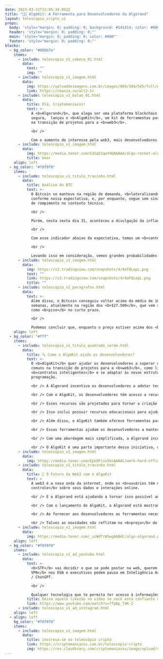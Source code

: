 ```yaml
---
date: 2023-03-31T12:05:34.052Z
title: "👨‍💻 AlgoKit: A Ferramenta para Desenvolvedores da Algorand"
layout: telescopio_cripto_v1
props:
  body: 'style="margin: 0; padding: 0; background: #141414; color: #000"'
  header: 'style="margin: 0; padding: 0;"'
  main: 'style="margin: 0; padding: 0; color: #000"'
  footer: 'style="margin: 0; padding: 0;"'
blocks:
  - bg_color: "#00bb7e"
    items:
      - include: telescopio_v1_cabeca_01.html
        data:
          text: ""
          img: ""
      - include: telescopio_v1_imagem.html
        data:
          img: https://uploaddeimagens.com.br/images/004/384/545/full/Altseason_Newsletter_final.png?1678449695
          link: https://cmania.co/alt2-tc
      - include: telescopio_v1_balao_01.html
        data:
          title: Olá, Criptomaníacos!
          text: >-
            A <b>Algorand</b>, que alega ser uma plataforma blockchain rápida e
            segura,  lançou o <b>AlgoKit</b>, um kit de ferramentas para ajudar
            na transição de projetos para a <b>web3</b>. 

            <br /> 

            Com o aumento do interesse pela web3, mais desenvolvedores estão buscando maneiras de <b>incorporar blockchain e dApps</b> em suas soluções.
      - include: telescopio_v1_imagem.html
        data:
          img: https://media.tenor.com/G1Sq51qwY4QAAAAd/algo-rocket-algorand-rocket.gif
          title: bear
    align: left
  - bg_color: "#f0f0f0"
    items:
      - include: telescopio_v1_titulo_tracinho.html
        data:
          title: Análise do BTC
          text: >-
            O Bitcoin se manteve na região de demanda, <b>lateralizando</b>
            conforme nossa expectativa, e, por enquanto, segue sem sinalizações
            de rompimento no contexto técnico.

            <br /> 

            Porém, nesta sexta dia 31, aconteceu a divulgação da inflação de consumo <b>PCE, que veio abaixo da expectativa</b> do mercado. Os investidores esperavam no contexto mensal <b>0,4%</b>, sendo que veio <b>0,3%</b>. No anual, era esperado <b>4,7%</b> e veio <b>4,6%</b>.

            <br /> 

            Com esse indicador abaixo da expectativa, temos um <b>contexto positivo</b> para os ativos de risco, como a bolsa americana e o Bitcoin.

            <br /> 

            Levando isso em consideração, vemos grandes probabilidades de <b>mais um movimento de alta nas criptos</b>, após o preço conseguir sair da região de demanda marcada em nosso gráfico, com as linhas rosas.
      - include: telescopio_v1_imagem.html
        data:
          img: https://s3.tradingview.com/snapshots/4/4oFQLepL.png
          text: ""
          link: https://s3.tradingview.com/snapshots/4/4oFQLepL.png
          title: ""
      - include: telescopio_v1_paragrafos.html
        data:
          text: >-
            Além disso, o Bitcoin conseguiu voltar acima da média de 100
            semanas, atualmente na região dos <b>$27.500</b>, que vem servindo
            como <b>piso</b> no curto prazo. 

            <br /> 

            Podemos concluir que, enquanto o preço estiver acima dos <b>$26.200</b>, as maiores probabilidades são do preço buscar os alvos marcados com as linhas verdes entre <b>30k e $32.500</b>, sendo que até poderíamos ver um fechamento semanal acima dos 30k.
    align: left
  - bg_color: "#fff"
    items:
      - include: telescopio_v1_titulo_quadrado_verde.html
        data:
          title: 🔍 Como o AlgoKit ajuda os desenvolvedores?
          text: >-
            O <b>AlgoKit</b> quer ajudar os desenvolvedores a superar obstáculos
            comuns na transição de projetos para a <b>web3</b>, como lidar com
            <b>contratos inteligentes</b> e se adaptar às novas estruturas de
            programação. 

            <br /> A Algorand incentiva os desenvolvedores a adotar tecnologias web3 e contribuir, assim,  para a <b>descentralização da internet</b>. 

            <br /> Com o AlgoKit, os desenvolvedores têm acesso a recursos para criar dApps na blockchain Algorand, incluindo <b>bibliotecas de código e modelos de contrato inteligente</b>.

            <br /> Esses recursos são projetados para tornar a criação de dApps mais rápida e fácil e os desenvolvedores podem se <b>concentrar em criar aplicativos inovadores em vez de se preocupar com detalhes técnicos</b>. 

            <br /> Isso inclui possuir recursos educacionais para ajudá-los a entender melhor como trabalhar com a tecnologia blockchain.

            <br /> Além disso, o AlgoKit também oferece ferramentas para gerenciar as aplicações depois que elas são lançadas. Isso inclui <b>monitoramento</b> do desempenho da dApp, <b>gerenciamento</b> de atualizações e <b>interação</b> com os usuários. 

            <br /> Essas ferramentas ajudam os desenvolvedores a manter seus dApps funcionando de forma <b>eficiente</b> e a responder rapidamente a quaisquer problemas que possam surgir.

            <br /> Com uma abordagem mais simplificada, a Algorand incentiva uma ampla gama de desenvolvedores a adotar tecnologias web3 e contribuir para a abertura contínua da internet. 

            <br /> O AlgoKit é uma parte importante dessa iniciativa, oferecendo aos desenvolvedores os recursos necessários para criar dApps inovadores na blockchain Algorand.
      - include: telescopio_v1_imagem.html
        data:
          img: https://media.tenor.com/EpkOFisv5bsAAAAC/work-hard-office.gif
      - include: telescopio_v1_titulo_tracinho.html
        data:
          title: 🚀 O Futuro da Web3 com o AlgoKit
          text: >
            A web3 é a nova onda da internet, onde os <b>usuários têm mais
            controle</b> sobre seus dados e interações online. 

            <br /> E a Algorand está ajudando a tornar isso possível ao fornecer ferramentas fáceis de usar para desenvolvedores criarem dApps incríveis que possam prosperar nesse ambiente inovador.

            <br /> Com o lançamento do AlgoKit, a Algorand está mostrando que está comprometida em ajudar a expandir o ecossistema web3 e trazer <b>soluções descentralizadas</b> para casos de uso real e promissores. Isso significa que eles estão trabalhando duro para tornar a tecnologia blockchain mais acessível e fácil de usar para todos.

            <br /> Ao fornecer aos desenvolvedores as ferramentas necessárias para criar dApps de maneira fácil, a Algorand ajuda a <b>impulsionar a inovação na indústria de blockchain</b> e a construir um futuro mais descentralizado para a internet.

            <br /> Talvez as novidades não reflitam no <b>preço</b> do ativo, principalmente no curto prazo. Mas o AlgoKit pode ser um importante fator para que a Algorand permaneça no páreo e seja <b>relevante</b> no mercado cripto por bastante tempo.
      - include: telescopio_v1_imagem.html
        data:
          img: https://media.tenor.com/_uzWdTrWSwgAAAAC/algo-algorand.gif
    align: left
  - bg_color: "#f0f0f0"
    items:
      - include: telescopio_v1_ad_youtube.html
        data:
          text: >-
            <b>STF</b> vai decidir o que se pode postar na web, querem <b>banir
            VPN</b> nos EUA e executivos pedem pausa em Inteligência Artificial
            / ChatGPT. 

            <br /> 

            Qualquer tecnologia que te permita ter acesso à informações descentralizadas está sendo banida... exceto... <b>Bitcoin (BTC)</b> e <b>NOSTR</b>. O valor disso é inimaginável.
          title: Deixa aquele likezão no vídeo se você está confiante no BTC!
          link: https://www.youtube.com/watch?v=ffpBp_TdK-I
      - include: telescopio_v1_ad_instagram.html
    align: left
  - align: left
    bg_color: "#f0f0f0"
    items:
      - include: telescopio_v1_imagem.html
        data:
          title: inscreva-se no telescópio cripto
          link: https://criptomaniacos.com.br/telescopio-cripto
          img: https://res.cloudinary.com/criptomaniacos/image/upload/v1662133224/telescopio/inscreva-se-telescopio.png
---
```


